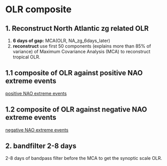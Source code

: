 # OLR composite
## 1. Reconstruct North Atlantic zg related OLR
1. **6 days of gap:** MCA(OLR, NA_zg_6days_later)
2. **reconstruct** use first 50 components (explains more than 85% of variance) of Maximum Covariance Analysis (MCA) to reconstruct tropical OLR.


## 1.1 composite of OLR against positive NAO extreme events
[positive NAO extreme events](plots/OLR_composite_e2c/OLR_composite_pos.pdf)

## 1.2 composite of OLR against negative NAO extreme events
[negative NAO extreme events](plots/OLR_composite_e2c/OLR_composite_neg.pdf)


## 2. bandfilter 2-8 days
2-8 days of bandpass filter before the MCA to get the synoptic scale OLR.


## 